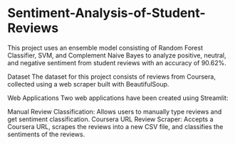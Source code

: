 # Sentiment-Analysis-of-Student-Reviews

This project uses an ensemble model consisting of Random Forest Classifier, SVM, and Complement Naive Bayes to analyze positive, neutral, and negative sentiment from student reviews with an accuracy of 90.62%.

Dataset
The dataset for this project consists of reviews from Coursera, collected using a web scraper built with BeautifulSoup.

Web Applications
Two web applications have been created using Streamlit:

Manual Review Classification: Allows users to manually type reviews and get sentiment classification.
Coursera URL Review Scraper: Accepts a Coursera URL, scrapes the reviews into a new CSV file, and classifies the sentiments of the reviews.

